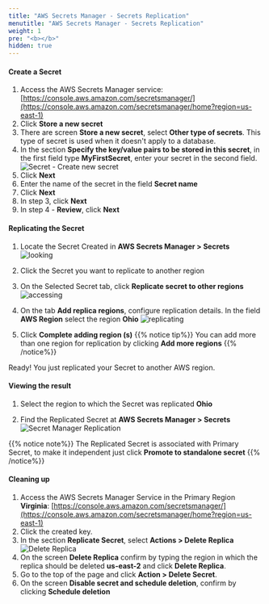 ```yaml
---
title: "AWS Secrets Manager - Secrets Replication"
menutitle: "AWS Secrets Manager - Secrets Replication"
weight: 1
pre: "<b></b>"
hidden: true
---
```


#### Create a Secret

1.  Access the AWS Secrets Manager service: [https://console.aws.amazon.com/secretsmanager/](https://console.aws.amazon.com/secretsmanager/home?region=us-east-1)
2.  Click **Store a new secret**
3.  There are screen **Store a new secret**, select **Other type of secrets**. This type of secret is used when it doesn't apply to a database.
4.  In the section **Specify the key/value pairs to be stored in this secret**, in the first field type **MyFirstSecret**, enter your secret in the second field.![Secret - Create new secret](/images/secretmanager-create.png)
5.  Click **Next**
6.  Enter the name of the secret in the field **Secret name**
7.  Click **Next**
8.  In step 3, click **Next**
9.  In step 4 - **Review**, click **Next**

#### Replicating the Secret

1.  Locate the Secret Created in **AWS Secrets Manager > Secrets**
    ![looking](/images/secretmanager-looking.png)

2.  Click the Secret you want to replicate to another region

3.  On the Selected Secret tab, click **Replicate secret to other regions**
    ![accessing](/images/secretmanager-accessing.png)

4.  On the tab **Add replica regions**, configure replication details. In the field **AWS Region** select the region **Ohio**
    ![replicating](/images/secretmanager-replicating.png)

5.  Click **Complete adding region (s)** {{% notice tip%}}
    You can add more than one region for replication by clicking **Add more regions**
    {{% /notice%}}

Ready! You just replicated your Secret to another AWS region.

#### Viewing the result

1.  Select the region to which the Secret was replicated **Ohio**

2.  Find the Replicated Secret at **AWS Secrets Manager > Secrets**
    ![Secret Manager Replication](/images/secretmanager-replication-result.png)

{{% notice note%}}
The Replicated Secret is associated with Primary Secret, to make it independent just click **Promote to standalone secret**
{{% /notice%}}

#### Cleaning up

1.  Access the AWS Secrets Manager Service in the Primary Region **Virginia**: [https://console.aws.amazon.com/secretsmanager/](https://console.aws.amazon.com/secretsmanager/home?region=us-east-1)
2.  Click the created key.
3.  In the section **Replicate Secret**, select **Actions > Delete Replica** ![Delete Replica](/images/secretmanager-deletereplica.png)
4.  On the screen **Delete Replica** confirm by typing the region in which the replica should be deleted **us-east-2** and click **Delete Replica**.
5.  Go to the top of the page and click **Action > Delete Secret**.
6.  On the screen **Disable secret and schedule deletion**, confirm by clicking **Schedule deletion**
